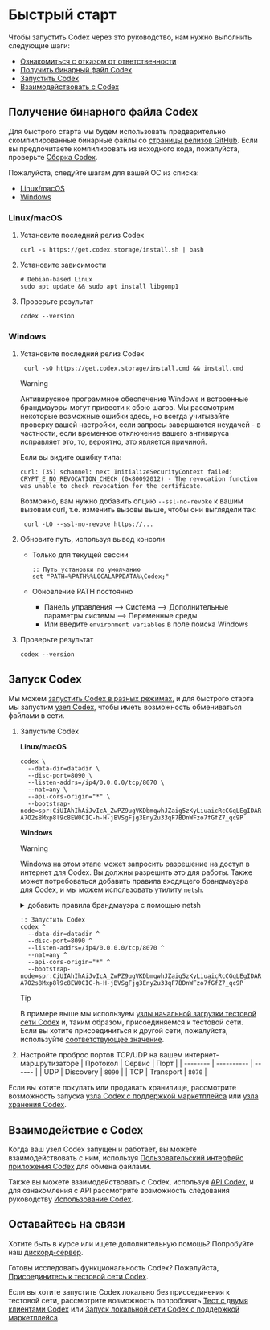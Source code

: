 # Быстрый старт

Чтобы запустить Codex через это руководство, нам нужно выполнить следующие шаги:
- [Ознакомиться с отказом от ответственности](/codex/disclaimer)
- [Получить бинарный файл Codex](#get-codex-binary)
- [Запустить Codex](#run-codex)
- [Взаимодействовать с Codex](#interact-with-codex)

## Получение бинарного файла Codex

Для быстрого старта мы будем использовать предварительно скомпилированные бинарные файлы со [страницы релизов GitHub](https://github.com/codex-storage/nim-codex/releases). Если вы предпочитаете компилировать из исходного кода, пожалуйста, проверьте [Сборка Codex](/learn/build).

Пожалуйста, следуйте шагам для вашей ОС из списка:
- [Linux/macOS](#linux-macos)
- [Windows](#windows)

### Linux/macOS

1. Установите последний релиз Codex
   ```shell
   curl -s https://get.codex.storage/install.sh | bash
   ```

2. Установите зависимости
   ```shell
   # Debian-based Linux
   sudo apt update && sudo apt install libgomp1
   ```

3. Проверьте результат
   ```shell
   codex --version
   ```

### Windows

1. Установите последний релиз Codex
   ```batch
    curl -sO https://get.codex.storage/install.cmd && install.cmd 
   ```

   > [!WARNING]
   > Антивирусное программное обеспечение Windows и встроенные брандмауэры могут привести к сбою шагов. Мы рассмотрим некоторые возможные ошибки здесь, но всегда учитывайте проверку вашей настройки, если запросы завершаются неудачей - в частности, если временное отключение вашего антивируса исправляет это, то, вероятно, это является причиной.

   Если вы видите ошибку типа:

   ```batch
   curl: (35) schannel: next InitializeSecurityContext failed: CRYPT_E_NO_REVOCATION_CHECK (0x80092012) - The revocation function was unable to check revocation for the certificate.
   ```

   Возможно, вам нужно добавить опцию `--ssl-no-revoke` к вашим вызовам curl, т.е. изменить вызовы выше, чтобы они выглядели так:

   ```batch
    curl -LO --ssl-no-revoke https://...
    ```

2. Обновите путь, используя вывод консоли
    - Только для текущей сессии
      ```batch
      :: Путь установки по умолчанию
      set "PATH=%PATH%%LOCALAPPDATA%\Codex;"
      ```

    - Обновление PATH постоянно
      - Панель управления --> Система --> Дополнительные параметры системы --> Переменные среды
      - Или введите `environment variables` в поле поиска Windows

3. Проверьте результат
   ```shell
   codex --version
   ```

## Запуск Codex

Мы можем [запустить Codex в разных режимах](/learn/run#run), и для быстрого старта мы запустим [узел Codex](/learn/run#codex-node), чтобы иметь возможность обмениваться файлами в сети.

1. Запустите Codex

   **Linux/macOS**
   ```shell
   codex \
     --data-dir=datadir \
     --disc-port=8090 \
     --listen-addrs=/ip4/0.0.0.0/tcp/8070 \
     --nat=any \
     --api-cors-origin="*" \
     --bootstrap-node=spr:CiUIAhIhAiJvIcA_ZwPZ9ugVKDbmqwhJZaig5zKyLiuaicRcCGqLEgIDARo8CicAJQgCEiECIm8hwD9nA9n26BUoNuarCEllqKDnMrIuK5qJxFwIaosQ3d6esAYaCwoJBJ_f8zKRAnU6KkYwRAIgM0MvWNJL296kJ9gWvfatfmVvT-A7O2s8Mxp8l9c8EW0CIC-h-H-jBVSgFjg3Eny2u33qF7BDnWFzo7fGfZ7_qc9P
   ```

   **Windows**

   > [!WARNING]
   > Windows на этом этапе может запросить разрешение на доступ в интернет для Codex. Вы должны разрешить это для работы.
   > Также может потребоваться добавить правила входящего брандмауэра для Codex, и мы можем использовать утилиту `netsh`.

   <details>
   <summary>добавить правила брандмауэра с помощью netsh</summary>

   ```batch
   :: Добавить правила
   netsh advfirewall firewall add rule name="Allow Codex (TCP-In)" protocol=TCP dir=in localport=8070 action=allow
   netsh advfirewall firewall add rule name="Allow Codex (UDP-In)" protocol=UDP dir=in localport=8090 action=allow

   :: Показать правила
   netsh advfirewall firewall show rule name=all | find /I "Codex"

   :: Удалить правила
   netsh advfirewall firewall delete rule name="Allow Codex (TCP-In)"
   netsh advfirewall firewall delete rule name="Allow Codex (UDP-In)"
   ```
   </details>

   ```batch
   :: Запустить Codex
   codex ^
     --data-dir=datadir ^
     --disc-port=8090 ^
     --listen-addrs=/ip4/0.0.0.0/tcp/8070 ^
     --nat=any ^
     --api-cors-origin="*" ^
     --bootstrap-node=spr:CiUIAhIhAiJvIcA_ZwPZ9ugVKDbmqwhJZaig5zKyLiuaicRcCGqLEgIDARo8CicAJQgCEiECIm8hwD9nA9n26BUoNuarCEllqKDnMrIuK5qJxFwIaosQ3d6esAYaCwoJBJ_f8zKRAnU6KkYwRAIgM0MvWNJL296kJ9gWvfatfmVvT-A7O2s8Mxp8l9c8EW0CIC-h-H-jBVSgFjg3Eny2u33qF7BDnWFzo7fGfZ7_qc9P
   ```

   > [!TIP]
   > В примере выше мы используем [узлы начальной загрузки тестовой сети Codex](/networks/testnet#bootstrap-nodes) и, таким образом, присоединяемся к тестовой сети. Если вы хотите присоединиться к другой сети, пожалуйста, используйте [соответствующее значение](/networks/networks).

2. Настройте проброс портов TCP/UDP на вашем интернет-маршрутизаторе
   | Протокол | Сервис     | Порт   |
   | -------- | ---------- | ------ |
   | UDP      | Discovery  | `8090` |
   | TCP      | Transport  | `8070` |

Если вы хотите покупать или продавать хранилище, рассмотрите возможность запуска [узла Codex с поддержкой маркетплейса](/learn/run#codex-node-with-marketplace-support) или [узла хранения Codex](/learn/run#codex-storage-node).

## Взаимодействие с Codex

Когда ваш узел Codex запущен и работает, вы можете взаимодействовать с ним, используя [Пользовательский интерфейс приложения Codex](https://app.codex.storage) для обмена файлами.

Также вы можете взаимодействовать с Codex, используя [API Codex](/developers/api), и для ознакомления с API рассмотрите возможность следования руководству [Использование Codex](/learn/using).

## Оставайтесь на связи

Хотите быть в курсе или ищете дополнительную помощь? Попробуйте наш [дискорд-сервер](https://discord.gg/codex-storage).

Готовы исследовать функциональность Codex? Пожалуйста, [Присоединитесь к тестовой сети Codex](/networks/testnet).

Если вы хотите запустить Codex локально без присоединения к тестовой сети, рассмотрите возможность попробовать [Тест с двумя клиентами Codex](/learn/local-two-client-test) или [Запуск локальной сети Codex с поддержкой маркетплейса](/learn/local-marketplace).
